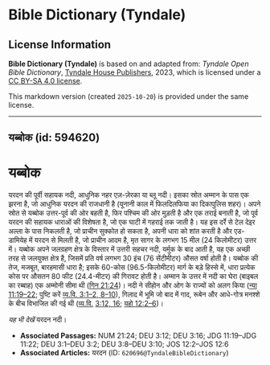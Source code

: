 # Bible Dictionary (Tyndale)

## License Information

**Bible Dictionary (Tyndale)** is based on and adapted from: _Tyndale Open Bible Dictionary_, [Tyndale House Publishers](https://tyndaleopenresources.com/), 2023, which is licensed under a [CC BY-SA 4.0 license](https://creativecommons.org/licenses/by-sa/4.0/legalcode.en).

This markdown version (created `2025-10-20`) is provided under the same license.



--------------------------------

## यब्बोक (id: 594620)

यब्बोक
======

यरदन की पूर्वी सहायक नदी, आधुनिक नहर एज़\-ज़ेरका या ब्लू नदी। इसका स्रोत अम्मान के पास एक झरना है, जो आधुनिक यरदन की राजधानी है (यूनानी काल में फिलदिलफिया का दिकापुलिस शहर)। अपने स्रोत से यब्बोक उत्तर\-पूर्व की ओर बहती है, फिर पश्चिम की ओर मुड़ती है और एक तराई बनाती है, जो पूर्व यरदन की सहायक धाराओं की विशेषता है, जो एक घाटी में गहराई तक जाती है। यह इस दर्रे से टेल देइर अल्ला के पास निकलती है, जो प्राचीन सुक्कोत हो सकता है, अपनी धारा को शांत करती है और एड\-डामियेह में यरदन से मिलती है, जो प्राचीन आदम है, मृत सागर के लगभग 15 मील (24 किलोमीटर) उत्तर में। यब्बोक अपने जलग्रहण क्षेत्र के विस्तार में उत्तरी सहचर नदी, यर्मुक के बाद आती है, यह एक अच्छी तरह से जलयुक्त क्षेत्र है, जिसमें प्रति वर्ष लगभग 30 इंच (76 सेंटीमीटर) औसत वर्षा होती है। यब्बोक की तेज, मजबूत, बारहमासी धारा है; इसके 60\-कोस (96\.5\-किलोमीटर) मार्ग के बड़े हिस्से में, धारा प्रत्येक कोस पर औसतन 80 फीट (24\.4\-मीटर) की गिरावट होती है। अम्मान के उत्तर में नदी का घेरा (बाइबल का रब्बाह) एक अम्मोनी सीमा थी ([गिन 21:24](https://ref.ly/Num21:24))। नदी ने सीहोन और ओग के राज्यों को अलग किया ([न्या 11:19–22](https://ref.ly/Judg11:19-Judg11:22); पुष्टि करें [व्य.वि. 3:1–2, 8–10](https://ref.ly/Deut3:1-Deut3:2,Deut3:8-Deut3:10)), गिलाद में भूमि जो बाद में गाद, रूबेन और आधे\-गोत्र मनश्शे के बीच विभाजित की गई थी ([व्य.वि.](https://ref.ly/Deut3:1-Deut3:2,Deut3:8-Deut3:10) [3:12, 16](https://ref.ly/Deut3:12,Deut3:16); [यहो 12:2–6](https://ref.ly/Josh12:2-Josh12:6))।

*यह भी देखें* यरदन नदी।

* **Associated Passages:** NUM 21:24; DEU 3:12; DEU 3:16; JDG 11:19–JDG 11:22; DEU 3:1–DEU 3:2; DEU 3:8–DEU 3:10; JOS 12:2–JOS 12:6
* **Associated Articles:** यरदन (ID: `620696@TyndaleBibleDictionary`)


